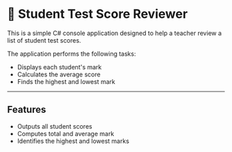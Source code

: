 # 🧮 Student Test Score Reviewer

This is a simple C# console application designed to help a teacher review a list of student test scores.

The application performs the following tasks:
- Displays each student's mark
- Calculates the average score
- Finds the highest and lowest mark

---

##  Features

- Outputs all student scores
-  Computes total and average mark
-  Identifies the highest and lowest marks


